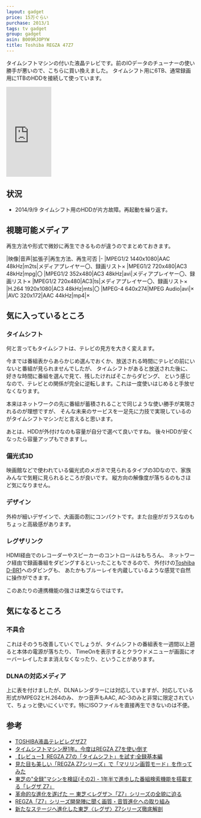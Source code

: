 ```yaml
---
layout: gadget
price: 15万ぐらい
purchase: 2013/1
tags: tv gadget
group: gadget
asin: B009RJOPYW
title: Toshiba REGZA 47Z7
---
```


タイムシフトマシンの付いた液晶テレビです。前のIOデータのチューナーの使い勝手が悪いので、こちらに買い換えました。
タイムシフト用に6TB、通常録画用に1TBのHDDを接続して使っています。

<iframe src="http://rcm-fe.amazon-adsystem.com/e/cm?lt1=_blank&bc1=FFFFFF&IS2=1&bg1=FFFFFF&fc1=000000&lc1=0000FF&t=yoshimopeia-22&o=9&p=8&l=as4&m=amazon&f=ifr&ref=ss_til&asins=B009O9166A" style="width:120px;height:240px;" scrolling="no" marginwidth="0" marginheight="0" frameborder="0"></iframe>

## 状況

- 2014/9/9 タイムシフト用のHDDが片方故障。再起動を繰り返す。

## 視聴可能メディア

再生方法や形式で微妙に再生できるものが違うのでまとめておきます。

|映像|音声|拡張子|再生方法、再生可否
|-
|MPEG1/2 1440x1080|AAC 48kHz|m2ts|メディアプレイヤー〇、録画リスト×
|MPEG1/2 720x480|AC3 48kHz|mpg|〇
|MPEG1/2 352x480|AC3 48kHz|avi|メディアプレイヤー〇、録画リスト×
|MPEG1/2 720x480|AC3|ts|メディアプレイヤー〇、録画リスト×
|H.264 1920x1080|AC3 48kHz|mts|〇
|MPEG-4 640x274|MPEG Audio|avi|×
|AVC 320x172|AAC 44kHz|mp4|×

## 気に入っているところ

### タイムシフト

何と言ってもタイムシフトは、テレビの見方を大きく変えます。

今までは番組表からあらかじめ選んでおくか、放送される時間にテレビの前にいないと番組が見られませんでしたが、
タイムシフトがあると放送された後に、好きな時間に番組を選んで見て、残したければそこからダビング、
という感じなので、テレビとの関係が完全に逆転します。これは一度使いはじめると手放せなくなります。

本来はネットワークの先に番組が蓄積されることで同じような使い勝手が実現されるのが理想ですが、
そんな未来のサービスを一足先に力技で実現しているのがタイムシフトマシンだと言えると思います。

あとは、HDDが外付けなのも容量が自分で選べて良いですね。
後々HDDが安くなったら容量アップもできますし。

### 偏光式3D

映画館などで使われている偏光式のメガネで見られるタイプの3Dなので、家族みんなで気軽に見られるところが良いです。
縦方向の解像度が落ちるのもさほど気になりません。

### デザイン

外枠が細いデザインで、大画面の割にコンパクトです。また台座がガラスなのもちょっと高級感があります。

### レグザリンク

HDMI経由でのレコーダーやスピーカーのコントロールはもちろん、
ネットワーク経由で録画番組をダビングするといったこともできるので、
外付けの[Toshiba D-BR1](/Toshiba+D-BR1)へのダビングも、
あたかもブルーレイを内蔵しているような感覚で自然に操作ができます。

このあたりの連携機能の強さは東芝ならではです。

## 気になるところ

### 不具合

これはそのうち改善していくでしょうが、タイムシフトの番組表を一週間以上遡ると本体の電源が落ちたり、
TimeOnを表示するとクラウドメニューが画面にオーバーレイしたまま消えなくなったり、ということがあります。

### DLNAの対応メディア

上に表を付けましたが、DLNAレンダラーには対応していますが、対応している形式がMPEG2とH.264のみ、
かつ音声もAAC, AC-3のみと非常に限定されていて、ちょっと使いにくいです。特にISOファイルを直接再生できないのは不便。

## 参考
* [TOSHIBA液晶テレビレグザZ7](http://www.toshiba.co.jp/regza/lineup/z7/)
* [タイムシフトマシン歴1年。今度はREGZA Z7を使い倒す](http://av.watch.impress.co.jp/docs/review/review/20121220_579130.html)
* [【レビュー】REGZA Z7の「タイムシフト」を試す:全録基本編](http://av.watch.impress.co.jp/docs/review/review/20121108_570837.html)
* [見た目も美しい「REGZA Z7シリーズ」で「マリリン画質モード」を作ってみた](http://www.itmedia.co.jp/lifestyle/articles/1210/26/news114.html)
* [東芝の"全録"マシンを検証(その2) - 1年半で進歩した番組検索機能を搭載する「レグザ Z7」](http://news.mynavi.jp/articles/2013/04/10/regza_z7/index.html)
* [革命的な進化を遂げた ー 東芝＜レグザ＞「Z7」シリーズの全貌に迫る](http://www.phileweb.com/review/article/201211/16/640.html)
* [REGZA「Z7」シリーズ開発陣に聞く画質・音質進化への取り組み](http://www.phileweb.com/review/article/201211/12/651.html)
* [新たなステージへ進化した東芝〈レグザ〉Z7シリーズ徹底解剖](http://ascii.jp/elem/000/000/735/735693/)
